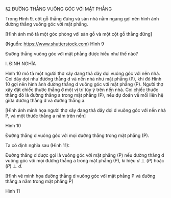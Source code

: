 §2 ĐƯỜNG THẲNG VUÔNG GÓC VỚI MẶT PHẲNG

Trong Hình 9, cột gỗ thẳng đứng và sàn nhà nằm ngang gợi nên hình ảnh đường thẳng vuông góc với mặt phẳng.

[Hình ảnh mô tả một góc phòng với sàn gỗ và một cột gỗ thẳng đứng]

(Nguồn: https://www.shutterstock.com)
Hình 9

Đường thẳng vuông góc với mặt phẳng được hiểu như thế nào?

I. ĐỊNH NGHĨA

Hình 10 mô tả một người thợ xây đang thả dây dọi vuông góc với nền nhà. Coi dây dọi như đường thẳng d và nền nhà như mặt phẳng (P), khi đó Hình 10 gợi nên hình ảnh đường thẳng d vuông góc với mặt phẳng (P). Người thợ xây đặt chiếc thước thẳng ở một vị trí tùy ý trên nền nhà. Coi chiếc thước thẳng đó là đường thẳng a trong mặt phẳng (P), nếu dự đoán về mối liên hệ giữa đường thẳng d và đường thẳng a.

[Hình ảnh minh họa người thợ xây đang thả dây dọi d vuông góc với nền nhà P, và một thước thẳng a nằm trên nền]

Hình 10

Đường thẳng d vuông góc với mọi đường thẳng trong mặt phẳng (P).

Ta có định nghĩa sau (Hình 11):

Đường thẳng d được gọi là vuông góc với mặt phẳng (P) nếu đường thẳng d vuông góc với mọi đường thẳng a trong mặt phẳng (P), kí hiệu $d \perp (P)$ hoặc $(P) \perp d$.

[Hình vẽ minh họa đường thẳng d vuông góc với mặt phẳng P và đường thẳng a nằm trong mặt phẳng P]

Hình 11